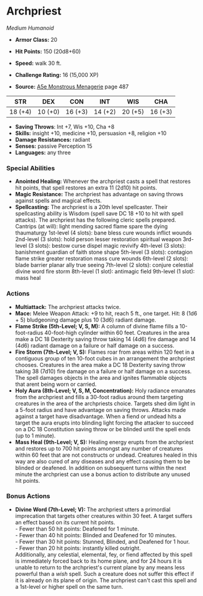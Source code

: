 # Archpriest

*Medium* *Humanoid*

- **Armor Class:** 20
- **Hit Points:** 150 (20d8+60)
- **Speed:** walk 30 ft.

- **Challenge Rating:** 16 (15,000 XP)
- **Source:** [A5e Monstrous Menagerie](https://enpublishingrpg.com/products/level-up-monstrous-menagerie-a5e) page 487

| STR | DEX | CON | INT | WIS | CHA |
| --- | --- | --- | --- | --- | --- |
| 18 (+4) | 10 (+0) | 16 (+3) | 14 (+2) | 20 (+5) | 16 (+3) |

- **Saving Throws**: Int +7, Wis +10, Cha +8
- **Skills:** insight +10, medicine +10, persuasion +8, religion +10
- **Damage Resistances:** radiant
- **Senses:** passive Perception 15
- **Languages:** any three

### Special Abilities

- **Anointed Healing:** Whenever the archpriest casts a spell that restores hit points, that spell restores an extra 11 (2d10) hit points.
- **Magic Resistance:** The archpriest has advantage on saving throws against spells and magical effects.
- **Spellcasting:** The archpriest is a 20th level spellcaster. Their spellcasting ability is Wisdom (spell save DC 18
 +10 to hit with spell attacks). The archpriest has the following cleric spells prepared.
 Cantrips (at will): light
 mending
 sacred flame
 spare the dying
 thaumaturgy
 1st-level (4 slots): bane
 bless
 cure wounds
 inflict wounds
 2nd-level (3 slots): hold person
 lesser restoration
 spiritual weapon
 3rd-level (3 slots): bestow curse
 dispel magic
 revivify
 4th-level (3 slots): banishment
 guardian of faith
 stone shape
 5th-level (3 slots): contagion
 flame strike
 greater restoration
 mass cure wounds
 6th-level (2 slots): blade barrier
 planar ally
 true seeing
 7th-level (2 slots): conjure celestial
 divine word
 fire storm
 8th-level (1 slot): antimagic field
 9th-level (1 slot): mass heal

### Actions

- **Multiattack:** The archpriest attacks twice.
- **Mace:** Melee Weapon Attack: +9 to hit, reach 5 ft., one target. Hit: 8 (1d6 + 5) bludgeoning damage plus 10 (3d6) radiant damage.
- **Flame Strike (5th-Level; V, S, M):** A column of divine flame fills a 10-foot-radius  40-foot-high cylinder within 60 feet. Creatures in the area make a DC 18 Dexterity saving throw  taking 14 (4d6) fire damage and 14 (4d6) radiant damage on a failure or half damage on a success.
- **Fire Storm (7th-Level; V, S):** Flames roar from areas within 120 feet in a contiguous group of ten 10-foot cubes in an arrangement the archpriest chooses. Creatures in the area make a DC 18 Dexterity saving throw  taking 38 (7d10) fire damage on a failure or half damage on a success. The spell damages objects in the area and ignites flammable objects that arent being worn or carried.
- **Holy Aura (8th-Level; V, S, M, Concentration):** Holy radiance emanates from the archpriest and fills a 30-foot radius around them  targeting creatures in the area of the archpriests choice. Targets shed dim light in a 5-foot radius and have advantage on saving throws. Attacks made against a target have disadvantage. When a fiend or undead hits a target  the aura erupts into blinding light  forcing the attacker to succeed on a DC 18 Constitution saving throw or be blinded until the spell ends (up to 1 minute).
- **Mass Heal (9th-Level; V, S):** Healing energy erupts from the archpriest and restores up to 700 hit points amongst any number of creatures within 60 feet that are not constructs or undead. Creatures healed in this way are also cured of any diseases  and any effect causing them to be blinded or deafened. In addition  on subsequent turns within the next minute the archpriest can use a bonus action to distribute any unused hit points.

### Bonus Actions

- **Divine Word (7th-Level; V):** The archpriest utters a primordial imprecation that targets other creatures within 30 feet. A target suffers an effect based on its current hit points.<br> - Fewer than 50 hit points: Deafened for 1 minute.<br> - Fewer than 40 hit points: Blinded and Deafened for 10 minutes.<br> - Fewer than 30 hit points: Stunned, Blinded, and Deafened for 1 hour.<br> - Fewer than 20 hit points: instantly killed outright.<br> Additionally, any celestial, elemental, fey, or fiend affected by this spell is immediately forced back to its home plane, and for 24 hours it is unable to return to the archpriest's current plane by any means less powerful than a *wish* spell. Such a creature does not suffer this effect if it is already on its plane of origin. The archpriest can't cast this spell and a 1st-level or higher spell on the same turn.


